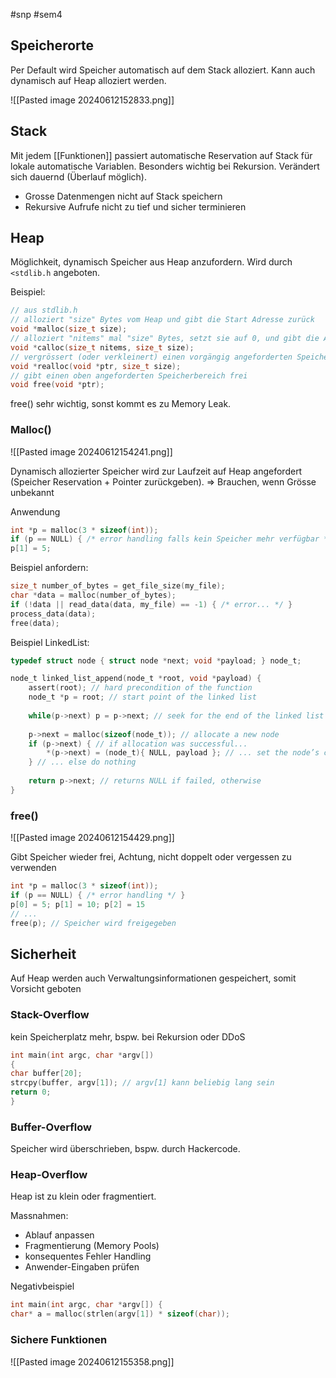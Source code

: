 #snp #sem4 
## Speicherorte

Per Default wird Speicher automatisch auf dem Stack alloziert. Kann auch dynamisch auf Heap alloziert werden.

![[Pasted image 20240612152833.png]]

## Stack
Mit jedem [[Funktionen]] passiert automatische Reservation auf Stack für lokale automatische Variablen. Besonders wichtig bei Rekursion. Verändert sich dauernd (Überlauf möglich).
- Grosse Datenmengen nicht auf Stack speichern
- Rekursive Aufrufe nicht zu tief und sicher terminieren
## Heap
Möglichkeit, dynamisch Speicher aus Heap anzufordern. Wird durch `<stdlib.h` angeboten.

Beispiel:
```c
// aus stdlib.h
// alloziert "size" Bytes vom Heap und gibt die Start Adresse zurück
void *malloc(size_t size);
// alloziert "nitems" mal "size" Bytes, setzt sie auf 0, und gibt die Adresse zurück
void *calloc(size_t nitems, size_t size);
// vergrössert (oder verkleinert) einen vorgängig angeforderten Speicherbereich
void *realloc(void *ptr, size_t size);
// gibt einen oben angeforderten Speicherbereich frei
void free(void *ptr);
```

free() sehr wichtig, sonst kommt es zu Memory Leak.

### Malloc()

![[Pasted image 20240612154241.png]]

Dynamisch allozierter Speicher wird zur Laufzeit auf Heap angefordert (Speicher Reservation + Pointer zurückgeben).
=> Brauchen, wenn Grösse unbekannt

Anwendung
```c
int *p = malloc(3 * sizeof(int));
if (p == NULL) { /* error handling falls kein Speicher mehr verfügbar */ }
p[1] = 5;
```

Beispiel anfordern:
```c
size_t number_of_bytes = get_file_size(my_file);
char *data = malloc(number_of_bytes);
if (!data || read_data(data, my_file) == -1) { /* error... */ }
process_data(data);
free(data);
```

Beispiel LinkedList:
```c
typedef struct node { struct node *next; void *payload; } node_t;

node_t linked_list_append(node_t *root, void *payload) {
	assert(root); // hard precondition of the function
	node_t *p = root; // start point of the linked list
	
	while(p->next) p = p->next; // seek for the end of the linked list
	
	p->next = malloc(sizeof(node_t)); // allocate a new node
	if (p->next) { // if allocation was successful...
		*(p->next) = (node_t){ NULL, payload }; // ... set the node’s content
	} // ... else do nothing
	
	return p->next; // returns NULL if failed, otherwise
} 
```
### free()

![[Pasted image 20240612154429.png]]

Gibt Speicher wieder frei, Achtung, nicht doppelt oder vergessen zu verwenden

```c
int *p = malloc(3 * sizeof(int));
if (p == NULL) { /* error handling */ }
p[0] = 5; p[1] = 10; p[2] = 15
// ...
free(p); // Speicher wird freigegeben
```

## Sicherheit
Auf Heap werden auch Verwaltungsinformationen gespeichert, somit Vorsicht geboten
### Stack-Overflow
kein Speicherplatz mehr, bspw. bei Rekursion oder DDoS

```c
int main(int argc, char *argv[])
{
char buffer[20];
strcpy(buffer, argv[1]); // argv[1] kann beliebig lang sein
return 0;
}
```
### Buffer-Overflow
Speicher wird überschrieben, bspw. durch Hackercode.
### Heap-Overflow
Heap ist zu klein oder fragmentiert.

Massnahmen:
- Ablauf anpassen
- Fragmentierung (Memory Pools)
- konsequentes Fehler Handling
- Anwender-Eingaben prüfen

Negativbeispiel
```c
int main(int argc, char *argv[]) {
char* a = malloc(strlen(argv[1]) * sizeof(char));
```
### Sichere Funktionen
![[Pasted image 20240612155358.png]]


